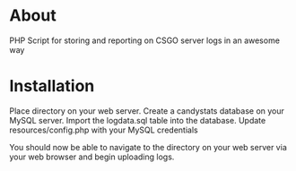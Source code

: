 # About
PHP Script for storing and reporting on CSGO server logs in an awesome way

# Installation
Place directory on your web server. 
Create a candystats database on your MySQL server.
Import the logdata.sql table into the database.
Update resources/config.php with your MySQL credentials

You should now be able to navigate to the directory on your web server via your web browser and begin uploading logs.
